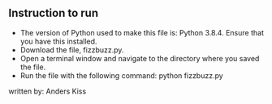 ## Instruction to run

* The version of Python used to make this file is: Python 3.8.4. Ensure that you have this installed. 
* Download the file, fizzbuzz.py.
* Open a terminal window and navigate to the directory where you saved the file.
* Run the file with the following command: python fizzbuzz.py

written by: Anders Kiss
